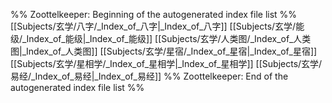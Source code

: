 %% Zoottelkeeper: Beginning of the autogenerated index file list  %%
 [[Subjects/玄学/八字/_Index_of_八字|_Index_of_八字]]
 [[Subjects/玄学/能级/_Index_of_能级|_Index_of_能级]]
 [[Subjects/玄学/人类图/_Index_of_人类图|_Index_of_人类图]]
 [[Subjects/玄学/星宿/_Index_of_星宿|_Index_of_星宿]]
 [[Subjects/玄学/星相学/_Index_of_星相学|_Index_of_星相学]]
 [[Subjects/玄学/易经/_Index_of_易经|_Index_of_易经]]
%% Zoottelkeeper: End of the autogenerated index file list  %%
